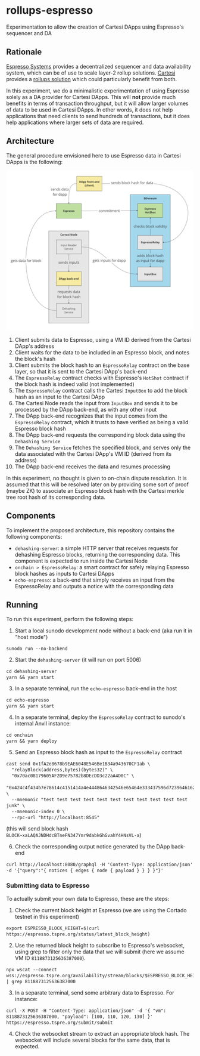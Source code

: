 # rollups-espresso

Experimentation to allow the creation of Cartesi DApps using Espresso's sequencer and DA

## Rationale

[Espresso Systems](https://www.espressosys.com/) provides a decentralized sequencer and data availability system, which can be of use to scale layer-2 rollup solutions.
[Cartesi](https://cartesi.io) provides a [rollups solution](https://docs.cartesi.io/cartesi-rollups/) which could particularly benefit from both.

In this experiment, we do a minimalistic experimentation of using Espresso solely as a DA provider for Cartesi DApps. This will **not** provide much benefits in terms of transaction throughput, but it will allow larger volumes of data to be used in Cartesi DApps. In other words, it does not help applications that need clients to send hundreds of transactions, but it does help applications where larger sets of data are required.

## Architecture

The general procedure envisioned here to use Espresso data in Cartesi DApps is the following:

![Rollups Espresso Diagram](./rollups-espresso.png)

1. Client submits data to Espresso, using a VM ID derived from the Cartesi DApp's address
1. Client waits for the data to be included in an Espresso block, and notes the block's hash
1. Client submits the block hash to an `EspressoRelay` contract on the base layer, so that it is sent to the Cartesi DApp's back-end
1. The `EspressoRelay` contract checks with Espresso's `HotShot` contract if the block hash is indeed valid (not implemented)
1. The `EspressoRelay` contract calls the Cartesi `InputBox` to add the block hash as an input to the Cartesi DApp
1. The Cartesi Node reads the input from `InputBox` and sends it to be processed by the DApp back-end, as with any other input
1. The DApp back-end recognizes that the input comes from the `EspressoRelay` contract, which it trusts to have verified as being a valid Espresso block hash
1. The DApp back-end requests the corresponding block data using the `Dehashing Service`
1. The `Dehashing Service` fetches the specified block, and serves only the data associated with the Cartesi DApp's VM ID (derived from its address)
1. The DApp back-end receives the data and resumes processing

In this experiment, no thought is given to on-chain dispute resolution. It is assumed that this will be resolved later on by providing some sort of proof (maybe ZK) to associate an Espresso block hash with the Cartesi merkle tree root hash of its corresponding data.

## Components

To implement the proposed architecture, this repository contains the following components:

- `dehashing-server`: a simple HTTP server that receives requests for dehashing Espresso blocks, returning the corresponding data. This component is expected to run inside the Cartesi Node
- `onchain > EspressoRelay`: a smart contract for safely relaying Espresso block hashes as inputs to Cartesi DApps
- `echo-espresso`: a back-end that simply receives an input from the EspressoRelay and outputs a notice with the corresponding data

## Running

To run this experiment, perform the following steps:

1. Start a local sunodo development node without a back-end (aka run it in "host mode")

```shell
sunodo run --no-backend
```

2. Start the `dehashing-server` (it will run on port 5006)

```shell
cd dehashing-server
yarn && yarn start
```

3. In a separate terminal, run the `echo-espresso` back-end in the host

```shell
cd echo-espresso
yarn && yarn start
```

4. In a separate terminal, deploy the `EspressoRelay` contract to sunodo's internal Anvil instance:

```shell
cd onchain
yarn && yarn deploy
```

5. Send an Espresso block hash as input to the `EspressoRelay` contract

```shell
cast send 0x1fA2e8678b9EAE6048E546Be1B34a943670CF1ab \
  "relayBlock(address,bytes)(bytes32)" \
  "0x70ac08179605AF2D9e75782b8DEcDD3c22aA4D0C" \
  "0x424c4f434b7e78614c4151414a4e4448646342546e65464e333437596d72396461626b4768477661685934484e73564c2d61" \
  --mnemonic "test test test test test test test test test test test junk" \
  --mnemonic-index 0 \
  --rpc-url "http://localhost:8545"
```
(this will send block hash `BLOCK~xaLAQAJNDHdcBTneFN347Ymr9dabkGhGvahY4HNsVL-a`)

6. Check the corresponding output notice generated by the DApp back-end

```shell
curl http://localhost:8080/graphql -H 'Content-Type: application/json' -d '{"query":"{ notices { edges { node { payload } } } }"}'
```

### Submitting data to Espresso

To actually submit your own data to Espresso, these are the steps:

1. Check the current block height at Espresso (we are using the Cortado testnet in this experiment)

```shell
export ESPRESSO_BLOCK_HEIGHT=$(curl https://espresso.tspre.org/status/latest_block_height)
```

2. Use the returned block height to subscribe to Espresso's websocket, using grep to filter only the data that we will submit (here we assume VM ID `8118873125636387000`). 

```shell
npx wscat --connect wss://espresso.tspre.org/availability/stream/blocks/$ESPRESSO_BLOCK_HEIGHT | grep 8118873125636387000
```

3. In a separate terminal, send some arbitrary data to Espresso. For instance:

```shell
curl -X POST -H "Content-Type: application/json" -d '{ "vm": 8118873125636387000, "payload": [100, 110, 120, 130] }' https://espresso.tspre.org/submit/submit
```

4. Check the websocket stream to extract an appropriate block hash. The websocket will include several blocks for the same data, that is expected.
